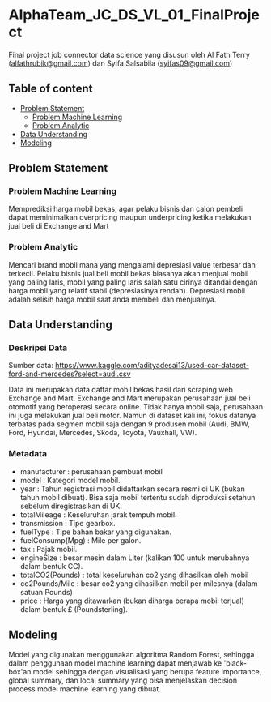 

# AlphaTeam_JC_DS_VL_01_FinalProject

Final project job connector data science yang disusun oleh Al Fath Terry (alfathrubik@gmail.com) dan Syifa Salsabila (syifas09@gmail.com)

## Table of content
* [Problem Statement](#Problem-Statement)
    * [Problem Machine Learning](#Problem-Machine-Learning)
    * [Problem Analytic](#Problem-Analytic)
* [Data Understanding](#data-understanding)
* [Modeling](#modeling)

## Problem Statement

### Problem Machine Learning
Memprediksi harga mobil bekas, agar pelaku bisnis dan calon pembeli dapat meminimalkan overpricing maupun underpricing ketika melakukan jual beli di Exchange and Mart

### Problem Analytic
Mencari brand mobil mana yang mengalami depresiasi value terbesar dan terkecil. Pelaku bisnis jual beli mobil bekas biasanya akan menjual mobil yang paling laris, mobil yang paling laris salah satu cirinya ditandai dengan harga mobil yang relatif stabil (depresiasinya rendah).
Depresiasi mobil adalah selisih harga mobil saat anda membeli dan menjualnya.

## Data Understanding

### Deskripsi Data
Sumber data: https://www.kaggle.com/adityadesai13/used-car-dataset-ford-and-mercedes?select=audi.csv

Data ini merupakan data daftar mobil bekas hasil dari scraping web Exchange and Mart. Exchange and Mart merupakan perusahaan jual beli otomotif yang beroperasi secara online. Tidak hanya mobil saja, perusahaan ini juga melakukan jual beli motor. Namun di dataset kali ini, fokus datanya terbatas pada segmen mobil saja dengan 9 produsen mobil (Audi, BMW, Ford, Hyundai, Mercedes, Skoda, Toyota, Vauxhall, VW).

### Metadata
* manufacturer : perusahaan pembuat mobil
* model : Kategori model mobil.
* year : Tahun registrasi mobil didaftarkan secara resmi di UK (bukan tahun mobil dibuat). Bisa saja mobil tertentu sudah diproduksi setahun sebelum diregistrasikan di UK.
* totalMileage : Keseluruhan jarak tempuh mobil.
* transmission : Tipe gearbox.
* fuelType : Tipe bahan bakar yang digunakan.
* fuelConsump(Mpg) : Mile per galon.
* tax : Pajak mobil.
* engineSize : besar mesin dalam Liter (kalikan 100 untuk merubahnya dalam bentuk CC).
* totalCO2(Pounds) : total keseluruhan co2 yang dihasilkan oleh mobil
* co2Pounds/Mile : besar co2 yang dihasilkan mobil per milesnya (dalam satuan Pounds)
* price : Harga yang ditawarkan (bukan diharga berapa mobil terjual) dalam bentuk £ (Poundsterling).

## Modeling
Model yang digunakan menggunakan algoritma Random Forest, sehingga dalam penggunaan model machine learning dapat menjawab ke 'black-box'an model sehingga dengan visualisasi yang berupa feature importance, global summary, dan local summary yang bisa menjelaskan decision process model machine learning yang dibuat.
